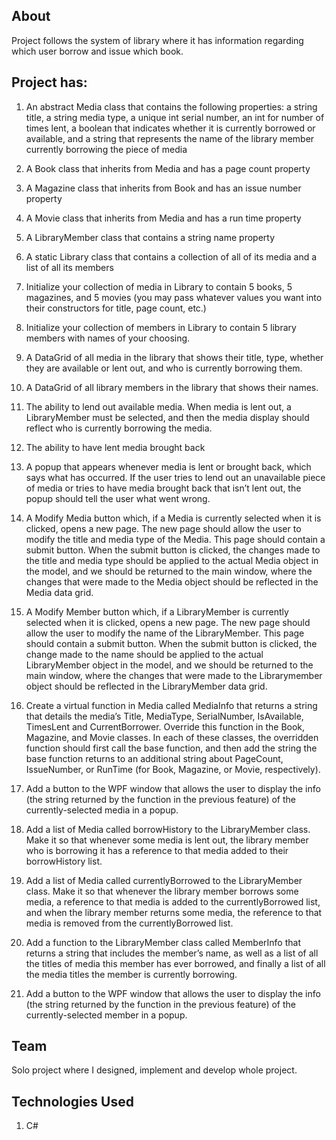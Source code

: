 ## About

Project follows the system of library where it has information regarding which user borrow and issue which book.


## Project has:

1) An abstract Media class that contains the following properties: a string title, a string media type, a unique int serial number, an int for number of times lent, a boolean that indicates whether it is currently borrowed or available, and a string that represents the name of the library member currently borrowing the piece of media

2) A Book class that inherits from Media and has a page count property

3) A Magazine class that inherits from Book and has an issue number property

4) A Movie class that inherits from Media and has a run time property

5) A LibraryMember class that contains a string name property

6) A static Library class that contains a collection of all of its media and a list of all its members

7) Initialize your collection of media in Library to contain 5 books, 5 magazines, and 5 movies (you may pass whatever values you want into their constructors for title, page count, etc.)

8) Initialize your collection of members in Library to contain 5 library members with names of your choosing.

9) A DataGrid of all media in the library that shows their title, type, whether they are available or lent out, and who is currently borrowing them.

10) A DataGrid of all library members in the library that shows their names.

11) The ability to lend out available media. When media is lent out, a LibraryMember must be selected, and then the media display should reflect who is currently borrowing the media.

12) The ability to have lent media brought back

13) A popup that appears whenever media is lent or brought back, which says what has occurred. If the user tries to lend out an unavailable piece of media or tries to have media brought back that isn’t lent out, the popup should tell the user what went wrong.

14) A Modify Media button which, if a Media is currently selected when it is clicked, opens a new page. The new page should allow the user to modify the title and media type of the Media. This page should contain a submit button. When the submit button is clicked, the changes made to the title and media type should be applied to the actual Media object in the model, and we should be returned to the main window, where the changes that were made to the Media object should be reflected in the Media data grid.

15) A Modify Member button which, if a LibraryMember is currently selected when it is clicked, opens a new page. The new page should allow the user to modify the name of the LibraryMember. This page should contain a submit button. When the submit button is clicked, the change made to the name should be applied to the actual LibraryMember object in the model, and we should be returned to the main window, where the changes that were made to the Librarymember object should be reflected in the LibraryMember data grid.

16) Create a virtual function in Media called MediaInfo that returns a string that details the media’s Title, MediaType, SerialNumber, IsAvailable, TimesLent and CurrentBorrower. Override this function in the Book, Magazine, and Movie classes. In each of these classes, the overridden function should first call the base function, and then add the string the base function returns to an additional string about PageCount, IssueNumber, or RunTime (for Book, Magazine, or Movie, respectively).

17) Add a button to the WPF window that allows the user to display the info (the string returned by the function in the previous feature) of the currently-selected media in a popup.

18) Add a list of Media called borrowHistory to the LibraryMember class. Make it so that whenever some media is lent out, the library member who is borrowing it has a reference to that media added to their borrowHistory list.

19) Add a list of Media called currentlyBorrowed to the LibraryMember class. Make it so that whenever the library member borrows some media, a reference to that media is added to the currentlyBorrowed list, and when the library member returns some media, the reference to that media is removed from the currentlyBorrowed list.

20) Add a function to the LibraryMember class called MemberInfo that returns a string that includes the member’s name, as well as a list of all the titles of media this member has ever borrowed, and finally a list of all the media titles the member is currently borrowing.

21) Add a button to the WPF window that allows the user to display the info (the string returned by the function in the previous feature) of the currently-selected member in a popup.


## Team

Solo project where I designed, implement and develop whole project.


## Technologies Used

1. C#
